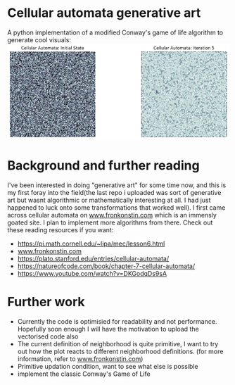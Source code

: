 # Cellular automata generative art
 A python implementation of a modified Conway's game of life algorithm to generate cool visuals:
 ![alt text](plots/output.png)
# Background and further reading
I've been interested in doing "generative art" for some time now, and this is my first foray into the field(the last repo i uploaded was sort of generative art but wasnt algorithmic or mathematically interesting at all. I had just happened to luck onto some transformations that worked well).
I first came across cellular automata on www.fronkonstin.com which is an immensly goated site. I plan to implement more algorithms from there. 
Check out these reading resources if you want:
* https://pi.math.cornell.edu/~lipa/mec/lesson6.html
* www.fronkonstin.com
* https://plato.stanford.edu/entries/cellular-automata/
* https://natureofcode.com/book/chapter-7-cellular-automata/
* https://www.youtube.com/watch?v=DKGodqDs9sA

# Further work
  * Currently the code is optimisied for readability and not performance. Hopefully soon enough I will have the motivation to upload the vectorised code also
  * The current definition of neighborhood is quite primitive, I want to try out how the plot reacts to different neighborhood definitions. (for more information, refer to www.fronkonstin.com)
  * Primitive updation condition, want to see what else is possible
  * implement the classic Conway's Game of Life
